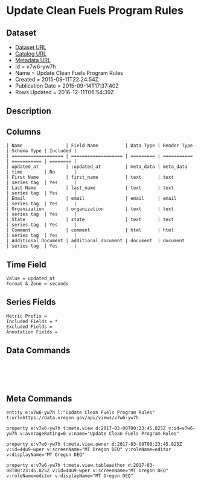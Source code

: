 # Update Clean Fuels Program Rules

## Dataset

* [Dataset URL](https://data.oregon.gov/api/views/v7w6-yw7h/rows.json?max_rows=100)
* [Catalog URL](https://catalog.data.gov/dataset/update-clean-fuels-program-rules)
* [Metadata URL](https://data.oregon.gov/api/views/v7w6-yw7h)
* Id = v7w6-yw7h
* Name = Update Clean Fuels Program Rules
* Created = 2015-09-11T22:24:54Z
* Publication Date = 2015-09-14T17:37:40Z
* Rows Updated = 2016-12-11T06:54:39Z

## Description



## Columns

```ls
| Name                | Field Name          | Data Type | Render Type | Schema Type | Included | 
| =================== | =================== | ========= | =========== | =========== | ======== | 
| updated_at          | :updated_at         | meta_data | meta_data   | time        | No       | 
| First Name          | first_name          | text      | text        | series tag  | Yes      | 
| Last Name           | last_name           | text      | text        | series tag  | Yes      | 
| Email               | email               | email     | email       | series tag  | Yes      | 
| Organization        | organization        | text      | text        | series tag  | Yes      | 
| State               | state               | text      | text        | series tag  | Yes      | 
| Comment             | comment             | html      | html        | series tag  | Yes      | 
| Additional Document | additional_document | document  | document    | series tag  | Yes      | 
```

## Time Field

```ls
Value = updated_at
Format & Zone = seconds
```

## Series Fields

```ls
Metric Prefix = 
Included Fields = *
Excluded Fields = 
Annotation Fields = 
```

## Data Commands

```ls





```

## Meta Commands

```ls
entity e:v7w6-yw7h l:"Update Clean Fuels Program Rules" t:url=https://data.oregon.gov/api/views/v7w6-yw7h

property e:v7w6-yw7h t:meta.view d:2017-03-08T00:23:45.825Z v:id=v7w6-yw7h v:averageRating=0 v:name="Update Clean Fuels Program Rules"

property e:v7w6-yw7h t:meta.view.owner d:2017-03-08T00:23:45.825Z v:id=44u9-wper v:screenName="MT Oregon DEQ" v:roleName=editor v:displayName="MT Oregon DEQ"

property e:v7w6-yw7h t:meta.view.tableauthor d:2017-03-08T00:23:45.825Z v:id=44u9-wper v:screenName="MT Oregon DEQ" v:roleName=editor v:displayName="MT Oregon DEQ"
```